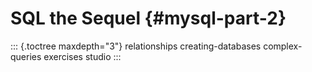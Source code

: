 # SQL the Sequel {#mysql-part-2}

::: {.toctree maxdepth="3"}
relationships creating-databases complex-queries exercises studio
:::
